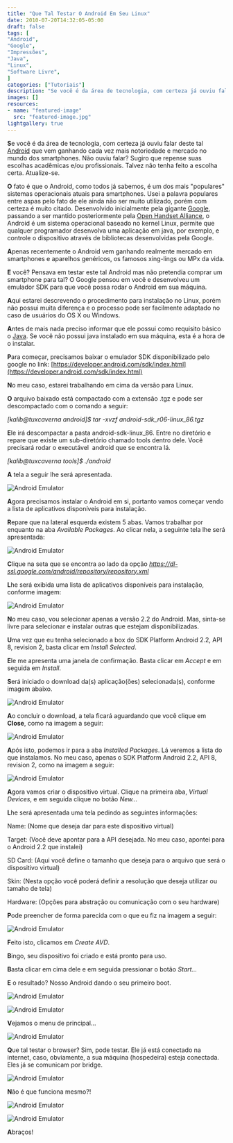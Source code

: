 ```yaml
---
title: "Que Tal Testar O Android Em Seu Linux"
date: 2010-07-20T14:32:05-05:00
draft: false
tags: [
"Android",
"Google",
"Impressões",
"Java",
"Linux",
"Software Livre",
]
categories: ["Tutoriais"]
description: "Se você é da área de tecnologia, com certeza já ouviu falar deste tal Android que vem ganhando cada vez mais notoriedade e mercado no mundo dos smartphones. Não ouviu falar? Sugiro que repense suas escolhas acadêmicas e/ou profissionais. Talvez não tenha feito a escolha certa. Atualize-se."
images: []
resources:
- name: "featured-image"
  src: "featured-image.jpg"
lightgallery: true
---
```

**S**e você é da área de tecnologia, com certeza já ouviu falar deste tal [Android](https://www.android.com/) que vem ganhando cada vez mais notoriedade e mercado no mundo dos smartphones. Não ouviu falar? Sugiro que repense suas escolhas acadêmicas e/ou profissionais. Talvez não tenha feito a escolha certa. Atualize-se.

<!--more-->

**O** fato é que o Android, como todos já sabemos, é um dos mais "populares" sistemas operacionais atuais para smartphones. Usei a palavra populares entre aspas pelo fato de ele ainda não ser muito utilizado, porém com certeza é muito citado. Desenvolvido inicialmente pela gigante [Google](https://www.google.com), passando a ser mantido posteriormente pela [Open Handset Alliance](https://www.openhandsetalliance.com/), o Android é um sistema operacional baseado no kernel Linux, permite que qualquer programador desenvolva uma aplicação em java, por exemplo, e controle o dispositivo através de bibliotecas desenvolvidas pela Google.

**A**penas recentemente o Android vem ganhando realmente mercado em smartphones e aparelhos genéricos, os famosos xing-lings ou MPx da vida.

**E** você? Pensava em testar este tal Android mas não pretendia comprar um smartphone para tal? O Google pensou em você e desenvolveu um emulador SDK para que você possa rodar o Android em sua máquina.

**A**qui estarei descrevendo o procedimento para instalação no Linux, porém não possui muita diferença e o processo pode ser facilmente adaptado no caso de usuários do OS X ou Windows.

**A**ntes de mais nada preciso informar que ele possui como requisito básico o [Java](https://www.java.com/pt_BR/). Se você não possui java instalado em sua máquina, esta é a hora de o instalar.

**P**ara começar, precisamos baixar o emulador SDK disponibilizado pelo google no link: [https://developer.android.com/sdk/index.html](https://developer.android.com/sdk/index.html)

**N**o meu caso, estarei trabalhando em cima da versão para Linux.

**O** arquivo baixado está compactado com a extensão .tgz e pode ser descompactado com o comando a seguir:

_[kalib@tuxcaverna android]$ tar -xvzf android-sdk_r06-linux_86.tgz_

**E**le irá descompactar a pasta android-sdk-linux_86. Entre no diretório e repare que existe um sub-diretório chamado tools dentro dele. Você precisará rodar o executável  android que se encontra lá.

_[kalib@tuxcaverna tools]$ ./android_

**A** tela a seguir lhe será apresentada.

![Android Emulator](and01.png)

**A**gora precisamos instalar o Android em si, portanto vamos começar vendo a lista de aplicativos disponíveis para instalação.

**R**epare que na lateral esquerda existem 5 abas. Vamos trabalhar por enquanto na aba _Available Packages_. Ao clicar nela, a seguinte tela lhe será apresentada:

![Android Emulator](and02.png)

**C**lique na seta que se encontra ao lado da opção _https://dl-ssl.google.com/android/repository/repository.xml_

**L**he será exibida uma lista de aplicativos disponíveis para instalação, conforme imagem:

![Android Emulator](and03.png)

**N**o meu caso, vou selecionar apenas a versão 2.2 do Android. Mas, sinta-se livre para selecionar e instalar outras que estejam disponibilizadas.

**U**ma vez que eu tenha selecionado a box do SDK Platform Android 2.2, API 8, revision 2, basta clicar em _Install Selected_.

**E**le me apresenta uma janela de confirmação. Basta clicar em _Accept_ e em seguida em _Install_.

**S**erá iniciado o download da(s) aplicação(ões) selecionada(s), conforme imagem abaixo.

![Android Emulator](and04.png)

**A**o concluir o download, a tela ficará aguardando que você clique em **Close**, como na imagem a seguir:

![Android Emulator](and05.png)

**A**pós isto, podemos ir para a aba _Installed Packages_. Lá veremos a lista do que instalamos. No meu caso, apenas o SDK Platform Android 2.2, API 8, revision 2, como na imagem a seguir:

![Android Emulator](and06.png)

**A**gora vamos criar o dispositivo virtual. Clique na primeira aba, _Virtual Devices_, e em seguida clique no botão _New..._

**L**he será apresentada uma tela pedindo as seguintes informações:

Name: (Nome que deseja dar para este dispositivo virtual)

Target: (Você deve apontar para a API desejada. No meu caso, apontei para o Android 2.2 que instalei)

SD Card: (Aqui você define o tamanho que deseja para o arquivo que será o dispositivo virtual)

Skin: (Nesta opção você poderá definir a resolução que deseja utilizar ou tamaho de tela)

Hardware: (Opções para abstração ou comunicação com o seu hardware)

**P**ode preencher de forma parecida com o que eu fiz na imagem a seguir:

![Android Emulator](and07.png)

**F**eito isto, clicamos em _Create AVD_.

**B**ingo, seu dispositivo foi criado e está pronto para uso.

**B**asta clicar em cima dele e em seguida pressionar o botão _Start..._

**E** o resultado? Nosso Android dando o seu primeiro boot.

![Android Emulator](and081.png)

![Android Emulator](and09.png)

**V**ejamos o menu de principal...

![Android Emulator](and13.png)

**Q**ue tal testar o browser? Sim, pode testar. Ele já está conectado na internet, caso, obviamente, a sua máquina (hospedeira) esteja conectada. Eles já se comunicam por bridge.

![Android Emulator](and10.png)

**N**ão é que funciona mesmo?!

![Android Emulator](and11.png)

![Android Emulator](and12.png)

**A**braços!
